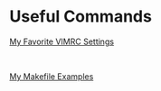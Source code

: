 
# Useful Commands

[My Favorite VIMRC Settings](https://github.com/vulkanbets/Favorite-Vim-Settings)

<br>

[My Makefile Examples](https://github.com/vulkanbets/MakeFiles)
